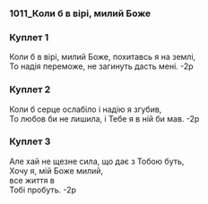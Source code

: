 ### 1011_Коли б в вірі, милий Боже
### Куплет 1
Коли б в вірі, милий Боже, похитавсь я на землі, <br/>То надія переможе, не загинуть дасть мені. -2р
### Куплет 2
Коли б серце ослабіло і надію я згубив,<br/>То любов би не лишила, і Тебе я в ній би мав. -2р
### Куплет 3
Але хай не щезне сила, що дає з Тобою буть, <br/>Хочу я, мій Боже милий,<br/>все життя в<br/>Тобі пробуть. -2р
